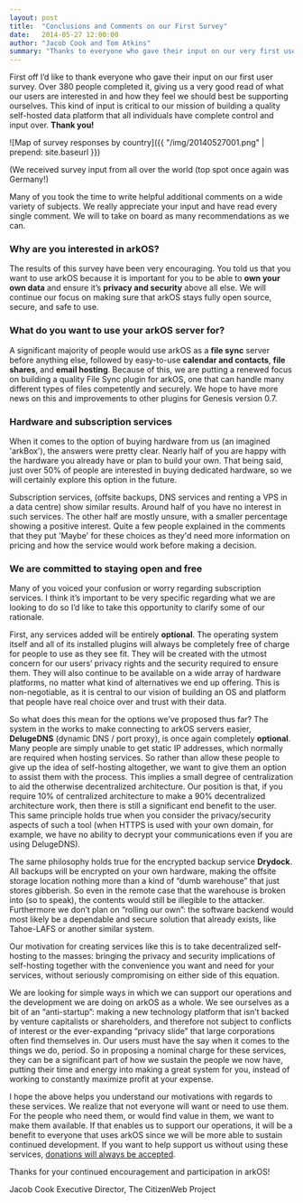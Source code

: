```yaml
---
layout: post
title:  "Conclusions and Comments on our First Survey"
date:   2014-05-27 12:00:00
author: "Jacob Cook and Tom Atkins"
summary: "Thanks to everyone who gave their input on our very first user survey!"
---
```

First off I’d like to thank everyone who gave their input on our first user survey. Over 380 people completed it, giving us a very good read of what our users are interested in and how they feel we should best be supporting ourselves. This kind of input is critical to our mission of building a quality self-hosted data platform that all individuals have complete control and input over. **Thank you!**

![Map of survey responses by country]({{ "/img/20140527001.png" | prepend: site.baseurl }})

(We received survey input from all over the world (top spot once again was Germany!)

Many of you took the time to write helpful additional comments on a wide variety of subjects. We really appreciate your input and have read every single comment. We will to take on board as many recommendations as we can.

### Why are you interested in arkOS?
The results of this survey have been very encouraging. You told us that you want to use arkOS because it is important for you to be able to **own your own data** and ensure it’s **privacy and security** above all else. We will continue our focus on making sure that arkOS stays fully open source, secure, and safe to use.

### What do you want to use your arkOS server for?
A significant majority of people would use arkOS as a **file sync** server before anything else, followed by easy-to-use **calendar and contacts**, **file shares**, and **email hosting**. Because of this, we are putting a renewed focus on building a quality File Sync plugin for arkOS, one that can handle many different types of files competently and securely. We hope to have more news on this and improvements to other plugins for Genesis version 0.7.

### Hardware and subscription services
When it comes to the option of buying hardware from us (an imagined 'arkBox'), the answers were pretty clear. Nearly half of you are happy with the hardware you already have or plan to build your own. That being said, just over 50% of people are interested in buying dedicated hardware, so we will certainly explore this option in the future.

Subscription services, (offsite backups, DNS services and renting a VPS in a data centre) show similar results. Around half of you have no interest in such services. The other half are mostly unsure, with a smaller percentage showing a positive interest. Quite a few people explained in the comments that they put 'Maybe' for these choices as they'd need more information on pricing and how the service would work before making a decision.

### We are committed to staying open and free
Many of you voiced your confusion or worry regarding subscription services. I think it’s important to be very specific regarding what we are looking to do so I’d like to take this opportunity to clarify some of our rationale.

First, any services added will be entirely **optional**. The operating system itself and all of its installed plugins will always be completely free of charge for people to use as they see fit. They will be created with the utmost concern for our users’ privacy rights and the security required to ensure them. They will also continue to be available on a wide array of hardware platforms, no matter what kind of alternatives we end up offering. This is non-negotiable, as it is central to our vision of building an OS and platform that people have real choice over and trust with their data.

So what does this mean for the options we’ve proposed thus far? The system in the works to make connecting to arkOS servers easier, **DelugeDNS** (dynamic DNS / port proxy), is once again completely **optional**. Many people are simply unable to get static IP addresses, which normally are required when hosting services. So rather than allow these people to give up the idea of self-hosting altogether, we want to give them an option to assist them with the process. This implies a small degree of centralization to aid the otherwise decentralized architecture. Our position is that, if you require 10% of centralized architecture to make a 90% decentralized architecture work, then there is still a significant end benefit to the user. This same principle holds true when you consider the privacy/security aspects of such a tool (when HTTPS is used with your own domain, for example, we have no ability to decrypt your communications even if you are using DelugeDNS).

The same philosophy holds true for the encrypted backup service **Drydock**. All backups will be encrypted on your own hardware, making the offsite storage location nothing more than a kind of “dumb warehouse” that just stores gibberish. So even in the remote case that the warehouse is broken into (so to speak), the contents would still be illegible to the attacker. Furthermore we don’t plan on “rolling our own”: the software backend would most likely be a dependable and secure solution that already exists, like Tahoe-LAFS or another similar system.

Our motivation for creating services like this is to take decentralized self-hosting to the masses: bringing the privacy and security implications of self-hosting together with the convenience you want and need for your services, without seriously compromising on either side of this equation.

We are looking for simple ways in which we can support our operations and the development we are doing on arkOS as a whole. We see ourselves as a bit of an “anti-startup”: making a new technology platform that isn’t backed by venture capitalists or shareholders, and therefore not subject to conflicts of interest or the ever-expanding “privacy slide” that large corporations often find themselves in. Our users must have the say when it comes to the things we do, period. So in proposing a nominal charge for these services, they can be a significant part of how we sustain the people we now have, putting their time and energy into making a great system for you, instead of working to constantly maximize profit at your expense.

I hope the above helps you understand our motivations with regards to these services. We realize that not everyone will want or need to use them. For the people who need them, or would find value in them, we want to make them available. If that enables us to support our operations, it will be a benefit to everyone that uses arkOS since we will be more able to sustain continued development. If you want to help support us without using these services, [donations will always be accepted](https://donate.citizenweb.io).

Thanks for your continued encouragement and participation in arkOS!

Jacob Cook
Executive Director, The CitizenWeb Project
